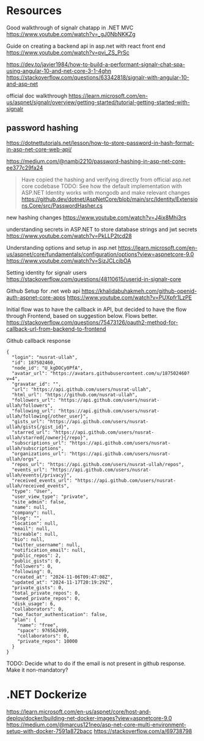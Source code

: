 # Resources

Good walkthrough of signalr chatapp in .NET MVC
https://www.youtube.com/watch?v=_gJ0NbNKKZg

Guide on creating a backend api in asp.net with react front end
https://www.youtube.com/watch?v=pvi_ZS_PrSc

https://dev.to/javier1984/how-to-build-a-performant-signalr-chat-spa-using-angular-10-and-net-core-3-1-4ghn
https://stackoverflow.com/questions/63342818/signalr-with-angular-10-and-asp-net

official doc walkthrough
https://learn.microsoft.com/en-us/aspnet/signalr/overview/getting-started/tutorial-getting-started-with-signalr

## password hashing

https://dotnettutorials.net/lesson/how-to-store-password-in-hash-format-in-asp-net-core-web-api/

https://medium.com/@nambi2210/password-hashing-in-asp-net-core-ee377c29fa24

> Have copied the hashing and verifying directly from official asp.net core codebase
> TODO: See how the default implementation with ASP.NET Identity works with mongodb and make relevant changes
> https://github.dev/dotnet/AspNetCore/blob/main/src/Identity/Extensions.Core/src/PasswordHasher.cs

new hashing changes
https://www.youtube.com/watch?v=J4ix8Mhi3rs

understanding secrets in ASP.NET to store database strings and jwt secrets
https://www.youtube.com/watch?v=PkLLP2tcd28

Understanding options and setup in asp.net
https://learn.microsoft.com/en-us/aspnet/core/fundamentals/configuration/options?view=aspnetcore-9.0
https://www.youtube.com/watch?v=SizJCLcjbOA

Setting identity for signalr users
https://stackoverflow.com/questions/48110615/userid-in-signalr-core

Github Setup for .net web api
https://khalidabuhakmeh.com/github-openid-auth-aspnet-core-apps
https://www.youtube.com/watch?v=PUXpfr1LzPE

Initial flow was to have the callback in API, but decided to have the flow through Frontend, based on suggestion below. Flows better.
https://stackoverflow.com/questions/75473126/oauth2-method-for-callback-url-from-backend-to-frontend

Github callback response

```
{
  "login": "nusrat-ullah",
  "id": 187502460,
  "node_id": "U_kgDOCy0PfA",
  "avatar_url": "https://avatars.githubusercontent.com/u/187502460?v=4",
  "gravatar_id": "",
  "url": "https://api.github.com/users/nusrat-ullah",
  "html_url": "https://github.com/nusrat-ullah",
  "followers_url": "https://api.github.com/users/nusrat-ullah/followers",
  "following_url": "https://api.github.com/users/nusrat-ullah/following{/other_user}",
  "gists_url": "https://api.github.com/users/nusrat-ullah/gists{/gist_id}",
  "starred_url": "https://api.github.com/users/nusrat-ullah/starred{/owner}{/repo}",
  "subscriptions_url": "https://api.github.com/users/nusrat-ullah/subscriptions",
  "organizations_url": "https://api.github.com/users/nusrat-ullah/orgs",
  "repos_url": "https://api.github.com/users/nusrat-ullah/repos",
  "events_url": "https://api.github.com/users/nusrat-ullah/events{/privacy}",
  "received_events_url": "https://api.github.com/users/nusrat-ullah/received_events",
  "type": "User",
  "user_view_type": "private",
  "site_admin": false,
  "name": null,
  "company": null,
  "blog": "",
  "location": null,
  "email": null,
  "hireable": null,
  "bio": null,
  "twitter_username": null,
  "notification_email": null,
  "public_repos": 2,
  "public_gists": 0,
  "followers": 0,
  "following": 0,
  "created_at": "2024-11-06T09:47:08Z",
  "updated_at": "2024-11-17T20:19:29Z",
  "private_gists": 0,
  "total_private_repos": 0,
  "owned_private_repos": 0,
  "disk_usage": 6,
  "collaborators": 0,
  "two_factor_authentication": false,
  "plan": {
    "name": "free",
    "space": 976562499,
    "collaborators": 0,
    "private_repos": 10000
  }
}
```

TODO: Decide what to do if the email is not present in github response. Make it non-mandatory?


# .NET Dockerize
https://learn.microsoft.com/en-us/aspnet/core/host-and-deploy/docker/building-net-docker-images?view=aspnetcore-9.0
https://medium.com/@marcus121neo/asp-net-core-multi-environment-setup-with-docker-7591a872bacc
https://stackoverflow.com/a/69738798
